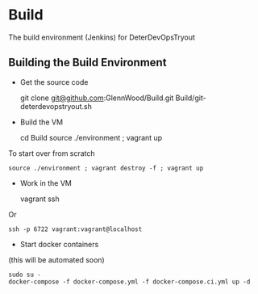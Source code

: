 # Build
The build environment (Jenkins) for DeterDevOpsTryout

## Building the Build Environment

* Get the source code

    git clone git@github.com:GlennWood/Build.git
    Build/git-deterdevopstryout.sh

* Build the VM

    cd Build
    source ./environment ; vagrant up

To start over from scratch

    source ./environment ; vagrant destroy -f ; vagrant up

* Work in the VM

    vagrant ssh

Or

    ssh -p 6722 vagrant:vagrant@localhost

* Start docker containers

(this will be automated soon)

    sudo su -
    docker-compose -f docker-compose.yml -f docker-compose.ci.yml up -d


